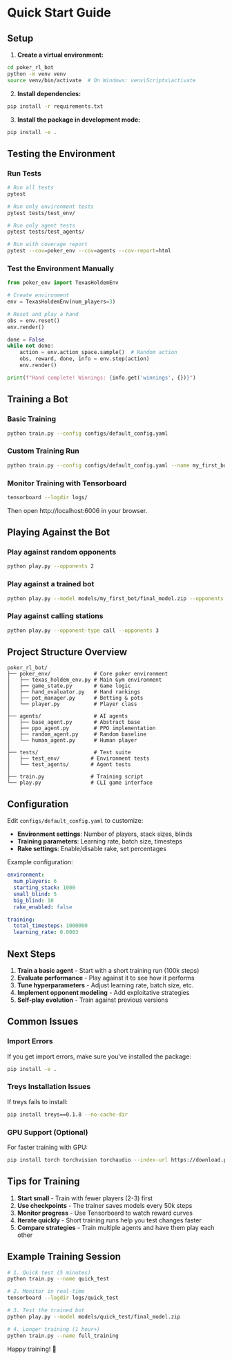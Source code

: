 # Quick Start Guide

## Setup

1. **Create a virtual environment:**
```bash
cd poker_rl_bot
python -m venv venv
source venv/bin/activate  # On Windows: venv\Scripts\activate
```

2. **Install dependencies:**
```bash
pip install -r requirements.txt
```

3. **Install the package in development mode:**
```bash
pip install -e .
```

## Testing the Environment

### Run Tests
```bash
# Run all tests
pytest

# Run only environment tests
pytest tests/test_env/

# Run only agent tests
pytest tests/test_agents/

# Run with coverage report
pytest --cov=poker_env --cov=agents --cov-report=html
```

### Test the Environment Manually
```python
from poker_env import TexasHoldemEnv

# Create environment
env = TexasHoldemEnv(num_players=3)

# Reset and play a hand
obs = env.reset()
env.render()

done = False
while not done:
    action = env.action_space.sample()  # Random action
    obs, reward, done, info = env.step(action)
    env.render()

print(f"Hand complete! Winnings: {info.get('winnings', {})}")
```

## Training a Bot

### Basic Training
```bash
python train.py --config configs/default_config.yaml
```

### Custom Training Run
```bash
python train.py --config configs/default_config.yaml --name my_first_bot
```

### Monitor Training with Tensorboard
```bash
tensorboard --logdir logs/
```

Then open http://localhost:6006 in your browser.

## Playing Against the Bot

### Play against random opponents
```bash
python play.py --opponents 2
```

### Play against a trained bot
```bash
python play.py --model models/my_first_bot/final_model.zip --opponents 1
```

### Play against calling stations
```bash
python play.py --opponent-type call --opponents 3
```

## Project Structure Overview

```
poker_rl_bot/
├── poker_env/              # Core poker environment
│   ├── texas_holdem_env.py # Main Gym environment
│   ├── game_state.py       # Game logic
│   ├── hand_evaluator.py   # Hand rankings
│   ├── pot_manager.py      # Betting & pots
│   └── player.py           # Player class
│
├── agents/                 # AI agents
│   ├── base_agent.py       # Abstract base
│   ├── ppo_agent.py        # PPO implementation
│   ├── random_agent.py     # Random baseline
│   └── human_agent.py      # Human player
│
├── tests/                  # Test suite
│   ├── test_env/          # Environment tests
│   └── test_agents/       # Agent tests
│
├── train.py               # Training script
└── play.py                # CLI game interface
```

## Configuration

Edit `configs/default_config.yaml` to customize:

- **Environment settings**: Number of players, stack sizes, blinds
- **Training parameters**: Learning rate, batch size, timesteps
- **Rake settings**: Enable/disable rake, set percentages

Example configuration:
```yaml
environment:
  num_players: 6
  starting_stack: 1000
  small_blind: 5
  big_blind: 10
  rake_enabled: false

training:
  total_timesteps: 1000000
  learning_rate: 0.0003
```

## Next Steps

1. **Train a basic agent** - Start with a short training run (100k steps)
2. **Evaluate performance** - Play against it to see how it performs
3. **Tune hyperparameters** - Adjust learning rate, batch size, etc.
4. **Implement opponent modeling** - Add exploitative strategies
5. **Self-play evolution** - Train against previous versions

## Common Issues

### Import Errors
If you get import errors, make sure you've installed the package:
```bash
pip install -e .
```

### Treys Installation Issues
If treys fails to install:
```bash
pip install treys==0.1.8 --no-cache-dir
```

### GPU Support (Optional)
For faster training with GPU:
```bash
pip install torch torchvision torchaudio --index-url https://download.pytorch.org/whl/cu118
```

## Tips for Training

1. **Start small** - Train with fewer players (2-3) first
2. **Use checkpoints** - The trainer saves models every 50k steps
3. **Monitor progress** - Use Tensorboard to watch reward curves
4. **Iterate quickly** - Short training runs help you test changes faster
5. **Compare strategies** - Train multiple agents and have them play each other

## Example Training Session

```bash
# 1. Quick test (5 minutes)
python train.py --name quick_test

# 2. Monitor in real-time
tensorboard --logdir logs/quick_test

# 3. Test the trained bot
python play.py --model models/quick_test/final_model.zip

# 4. Longer training (1 hour+)
python train.py --name full_training
```

Happy training! 🎰